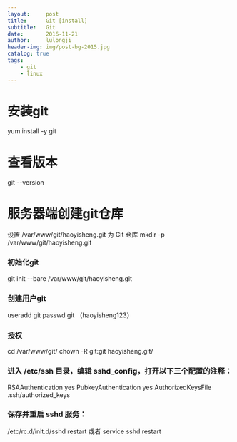 ```yaml
---
layout:     post
title:      Git [install]
subtitle:   Git
date:       2016-11-21
author:     lulongji
header-img: img/post-bg-2015.jpg
catalog: true
tags:
    - git
    - linux
---
```


# 安装git
yum install -y git

# 查看版本
git --version

# 服务器端创建git仓库
设置 /var/www/git/haoyisheng.git 为 Git 仓库
mkdir -p /var/www/git/haoyisheng.git

### 初始化git
git init --bare /var/www/git/haoyisheng.git

### 创建用户git 
useradd git
passwd git （haoyisheng123）

### 授权
cd  /var/www/git/    chown -R git:git haoyisheng.git/


### 进入 /etc/ssh 目录，编辑 sshd_config，打开以下三个配置的注释：

RSAAuthentication yes
PubkeyAuthentication yes
AuthorizedKeysFile .ssh/authorized_keys

### 保存并重启 sshd 服务：
/etc/rc.d/init.d/sshd restart 或者 service sshd restart 


